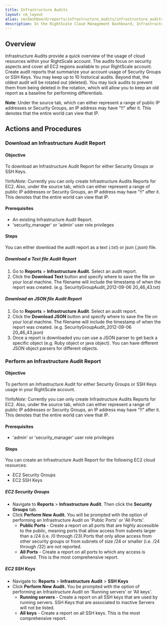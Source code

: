 ```yaml
---
title: Infrastructure Audits
layout: cm_layout
alias: cm/dashboard/reports/infrastructure_audits/infrastructure_audits.html
description: In the RightScale Cloud Management Dashboard, Infrastructure Audits provide a quick overview of the usage of cloud resources within your RightScale account.
---
```

## Overview

Infrastructure Audits provide a quick overview of the usage of cloud resources within your RightScale account. The audits focus on security aspects and cover all EC2 regions available to your RightScale account. Create audit reports that summarize your account usage of Security Groups or SSH Keys. You may keep up to 10 historical audits. Beyond that, the oldest audit will be rotated out (deleted). You may lock audits to prevent them from being deleted in the rotation, which will allow you to keep an old report as a baseline for performing differentials.

**Note**: Under the source tab, which can either represent a range of public IP addresses or Security Groups, an IP address may have "!!" after it. This denotes that the entire world can view that IP.

## Actions and Procedures

### Download an Infrastructure Audit Report

#### Objective

To download an Infrastructure Audit Report for either Security Groups or SSH Keys.

!!info*Note:* Currently you can only create Infrastructure Audits Reports for EC2. Also, under the source tab, which can either represent a range of public IP addresses or Security Groups, an IP address may have "!!" after it. This denotes that the entire world can view that IP.

#### Prerequisites

* An existing Infrastructure Audit Report.
* 'security_manager' or 'admin' user role privileges

#### Steps

You can either download the audit report as a text (.txt) or json (.json) file.

##### Download a Text file Audit Report

1. Go to **Reports** > **Infrastructure Audit.** Select an audit report.
2. Click the **Download Text** button and specify where to save the file on your local machine. The filename will include the timestamp of when the report was created. (e.g. SecurityGroupAudit_2012-09-06 20_46_43.txt)

##### Download an JSON file Audit Report

1. Go to **Reports** > **Infrastructure Audit**. Select an audit report.
2. Click the **Download JSON** button and specify where to save the file on your local machine. The filename will include the timestamp of when the report was created. (e.g. SecurityGroupAudit_2012-09-06 20_46_43.json)
3. Once a report is downloaded you can use a JSON parser to get back a specific object (e.g. Ruby object or java object). You can have different JSON object parsers for different objects.

### Perform an Infrastructure Audit Report

#### Objective

To perform an Infrastructure Audit for either Security Groups or SSH Keys usage in your RightScale account.

!!info*Note:* Currently you can only create Infrastructure Audits Reports for EC2. Also, under the source tab, which can either represent a range of public IP addresses or Security Groups, an IP address may have "!!" after it. This denotes that the entire world can view that IP.

#### Prerequisites

* 'admin' or 'security_manager' user role privileges

#### Steps

You can create an Infrastructure Audit Report for the following EC2 cloud resources:

* EC2 Security Groups
* EC2 SSH Keys

##### EC2 Security Groups

* Navigate to **Reports** > **Infrastructure Audit**. Then click the **Security Groups** tab.
* Click **Perform New Audit.** You will be prompted with the option of performing an Infrastructure Audit on 'Public Ports' or 'All Ports'.
  * **Public Ports** - Create a report on all ports that are highly accessible to the public, meaning ports that allow access from subnets larger than a /24 (i.e. /0 through /23).Ports that only allow access from other security groups or from subnets of size /24 or smaller (i.e. /24 through /32) are not reported.
  * **All Ports** - Create a report on all ports to which any access is allowed. This is the most comprehensive report.

##### EC2 SSH Keys

* Navigate to: **Reports** > **Infrastructure Audit** > **SSH Keys**
* Click **Perform New Audit.** You be prompted with the option of performing an Infrastructure Audit on 'Running servers' or 'All keys'.
  * **Running servers** - Create a report on all SSH keys that are used by running servers. SSH Keys that are associated to inactive Servers will not be listed.
  * **All keys** - Create a report on all SSH keys. This is the most comprehensive report.
